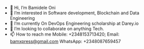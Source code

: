 - 👋 Hi, I’m Bamidele Oni
- 👀 I’m interested in Software development, Blockchain and Data Engineering
- 🌱 I’m currently On DevOps Engineering scholarship at Darey.io
- 💞️ I’m looking to collaborate on anything Tech.
- 📫 How to reach me Mobile: +2348153713420; Email: bamxpress@gmail.com WhatsApp: +2348087659457

<!---
Bamicode/Bamicode is a ✨ special ✨ repository because its `README.md` (this file) appears on your GitHub profile.
You can click the Preview link to take a look at your changes.
--->
